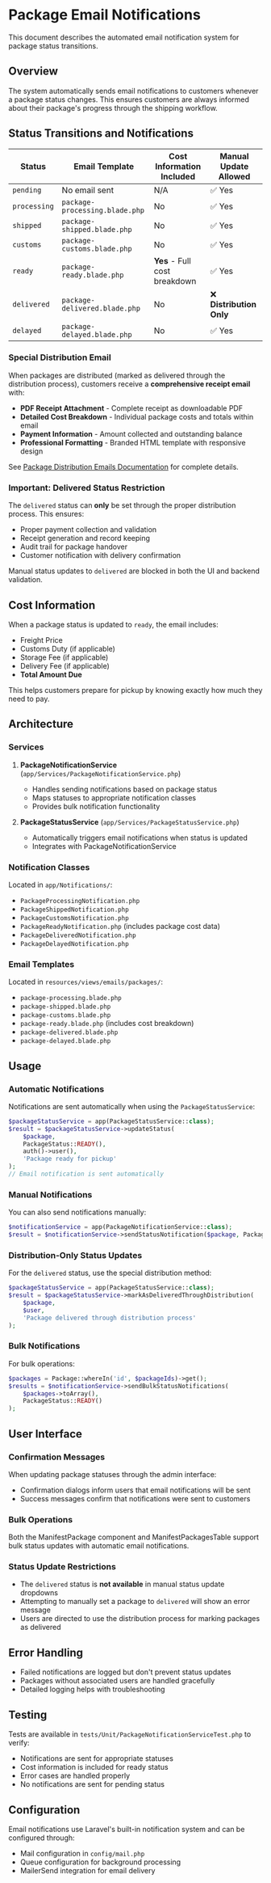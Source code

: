 # Package Email Notifications

This document describes the automated email notification system for package status transitions.

## Overview

The system automatically sends email notifications to customers whenever a package status changes. This ensures customers are always informed about their package's progress through the shipping workflow.

## Status Transitions and Notifications

| Status | Email Template | Cost Information Included | Manual Update Allowed |
|--------|---------------|---------------------------|----------------------|
| `pending` | No email sent | N/A | ✅ Yes |
| `processing` | `package-processing.blade.php` | No | ✅ Yes |
| `shipped` | `package-shipped.blade.php` | No | ✅ Yes |
| `customs` | `package-customs.blade.php` | No | ✅ Yes |
| `ready` | `package-ready.blade.php` | **Yes** - Full cost breakdown | ✅ Yes |
| `delivered` | `package-delivered.blade.php` | No | ❌ **Distribution Only** |
| `delayed` | `package-delayed.blade.php` | No | ✅ Yes |

### Special Distribution Email

When packages are distributed (marked as delivered through the distribution process), customers receive a **comprehensive receipt email** with:
- **PDF Receipt Attachment** - Complete receipt as downloadable PDF
- **Detailed Cost Breakdown** - Individual package costs and totals within email
- **Payment Information** - Amount collected and outstanding balance
- **Professional Formatting** - Branded HTML template with responsive design

See [Package Distribution Emails Documentation](package-distribution-emails.md) for complete details.

### Important: Delivered Status Restriction

The `delivered` status can **only** be set through the proper distribution process. This ensures:
- Proper payment collection and validation
- Receipt generation and record keeping
- Audit trail for package handover
- Customer notification with delivery confirmation

Manual status updates to `delivered` are blocked in both the UI and backend validation.

## Cost Information

When a package status is updated to `ready`, the email includes:
- Freight Price
- Customs Duty (if applicable)
- Storage Fee (if applicable)
- Delivery Fee (if applicable)
- **Total Amount Due**

This helps customers prepare for pickup by knowing exactly how much they need to pay.

## Architecture

### Services

1. **PackageNotificationService** (`app/Services/PackageNotificationService.php`)
   - Handles sending notifications based on package status
   - Maps statuses to appropriate notification classes
   - Provides bulk notification functionality

2. **PackageStatusService** (`app/Services/PackageStatusService.php`)
   - Automatically triggers email notifications when status is updated
   - Integrates with PackageNotificationService

### Notification Classes

Located in `app/Notifications/`:
- `PackageProcessingNotification.php`
- `PackageShippedNotification.php`
- `PackageCustomsNotification.php`
- `PackageReadyNotification.php` (includes package cost data)
- `PackageDeliveredNotification.php`
- `PackageDelayedNotification.php`

### Email Templates

Located in `resources/views/emails/packages/`:
- `package-processing.blade.php`
- `package-shipped.blade.php`
- `package-customs.blade.php`
- `package-ready.blade.php` (includes cost breakdown)
- `package-delivered.blade.php`
- `package-delayed.blade.php`

## Usage

### Automatic Notifications

Notifications are sent automatically when using the `PackageStatusService`:

```php
$packageStatusService = app(PackageStatusService::class);
$result = $packageStatusService->updateStatus(
    $package,
    PackageStatus::READY(),
    auth()->user(),
    'Package ready for pickup'
);
// Email notification is sent automatically
```

### Manual Notifications

You can also send notifications manually:

```php
$notificationService = app(PackageNotificationService::class);
$result = $notificationService->sendStatusNotification($package, PackageStatus::READY());
```

### Distribution-Only Status Updates

For the `delivered` status, use the special distribution method:

```php
$packageStatusService = app(PackageStatusService::class);
$result = $packageStatusService->markAsDeliveredThroughDistribution(
    $package,
    $user,
    'Package delivered through distribution process'
);
```

### Bulk Notifications

For bulk operations:

```php
$packages = Package::whereIn('id', $packageIds)->get();
$results = $notificationService->sendBulkStatusNotifications(
    $packages->toArray(), 
    PackageStatus::READY()
);
```

## User Interface

### Confirmation Messages

When updating package statuses through the admin interface:
- Confirmation dialogs inform users that email notifications will be sent
- Success messages confirm that notifications were sent to customers

### Bulk Operations

Both the ManifestPackage component and ManifestPackagesTable support bulk status updates with automatic email notifications.

### Status Update Restrictions

- The `delivered` status is **not available** in manual status update dropdowns
- Attempting to manually set a package to `delivered` will show an error message
- Users are directed to use the distribution process for marking packages as delivered

## Error Handling

- Failed notifications are logged but don't prevent status updates
- Packages without associated users are handled gracefully
- Detailed logging helps with troubleshooting

## Testing

Tests are available in `tests/Unit/PackageNotificationServiceTest.php` to verify:
- Notifications are sent for appropriate statuses
- Cost information is included for ready status
- Error cases are handled properly
- No notifications are sent for pending status

## Configuration

Email notifications use Laravel's built-in notification system and can be configured through:
- Mail configuration in `config/mail.php`
- Queue configuration for background processing
- MailerSend integration for email delivery
